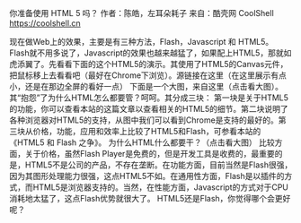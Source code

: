 你准备使用 HTML 5 吗？
作者：陈皓，左耳朵耗子
来自：酷壳网 CoolShell https://coolshell.cn

现在做Web上的效果，主要是有三种方法，Flash，Javascript 和 HTML5。Flash就不用多说了，Javascript的效果也越来越猛了，如果配上HTML5，那就如虎添翼了。先看看下面的这个HTML5的演示。其使用了HTML5的Canvas元件，把鼠标移上去看看吧（最好在Chrome下浏览）。源链接在这里（在这里展示有点小，还是在那边全屏的看好一点）
下面是一个大图，来自这里（点击看大图）。其“抱怨”了为什么HTML怎么都要管？呵呵。其分成三块：
第一块是关于HTML5的功能，你可以查看本站的这篇文章以查看相关的HTML5的细节。第二块说明了各种浏览器对HTML5的支持，从图中我们可以看到Chrome是支持的最好的。第三块从价格，功能，应用和效率上比较了HTML5和Flash，可参看本站的《HTML5 和 Flash 之争》。
为什么HTML什么都要干？（点击看大图）
比较方面，关于价格，虽然Flash Player是免费的，但是开发工具是收费的，最重要的是，HTML5不是公司的产品，不存在垄断。在功能方面，目前当然是Flash很强，因为其图形处理能力很强，这点HTML5不如。在通用性方面，Flash是以插件的方式，而HTML5是浏览器支持的。当然，在性能方面，Javascript的方式对于CPU消耗地太猛了，这点Flash优势就很大了。
HTML5还是Flash，你觉得哪个会更好呢？